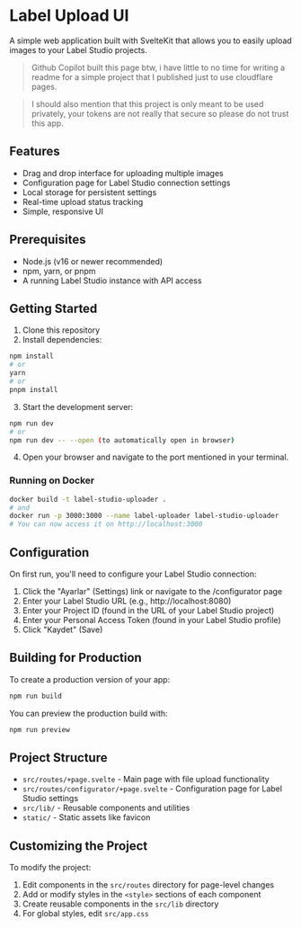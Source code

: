 # Label Upload UI
A simple web application built with SvelteKit that allows you to easily upload images to your Label Studio projects.

> Github Copilot built this page btw, i have little to no time for writing a readme for a simple project that I published just to use cloudflare pages.

>  I should also mention that this project is only meant to be used privately, your tokens are not really that secure so please do not trust this app.

## Features

- Drag and drop interface for uploading multiple images
- Configuration page for Label Studio connection settings
- Local storage for persistent settings
- Real-time upload status tracking
- Simple, responsive UI

## Prerequisites

- Node.js (v16 or newer recommended)
- npm, yarn, or pnpm
- A running Label Studio instance with API access

## Getting Started

1. Clone this repository
2. Install dependencies:

```bash
npm install
# or
yarn
# or
pnpm install
```

3. Start the development server:

```bash
npm run dev
# or
npm run dev -- --open (to automatically open in browser)
```

4. Open your browser and navigate to the port mentioned in your terminal.

### Running on Docker
```bash
docker build -t label-studio-uploader .
# and
docker run -p 3000:3000 --name label-uploader label-studio-uploader
# You can now access it on http://localhost:3000
```

## Configuration

On first run, you'll need to configure your Label Studio connection:

1. Click the "Ayarlar" (Settings) link or navigate to the /configurator page
2. Enter your Label Studio URL (e.g., http://localhost:8080)
3. Enter your Project ID (found in the URL of your Label Studio project)
4. Enter your Personal Access Token (found in your Label Studio profile)
5. Click "Kaydet" (Save)

## Building for Production

To create a production version of your app:

```bash
npm run build
```

You can preview the production build with:

```bash
npm run preview
```

## Project Structure

- `src/routes/+page.svelte` - Main page with file upload functionality
- `src/routes/configurator/+page.svelte` - Configuration page for Label Studio settings
- `src/lib/` - Reusable components and utilities
- `static/` - Static assets like favicon

## Customizing the Project

To modify the project:

1. Edit components in the `src/routes` directory for page-level changes
2. Add or modify styles in the `<style>` sections of each component
3. Create reusable components in the `src/lib` directory
4. For global styles, edit `src/app.css`
